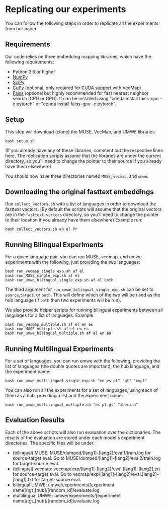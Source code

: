 
# Replicating our experiments
You can follow the following steps in order to replicate all the experiments from our paper

## Requirements
Our code relies on three embedding mapping libraries, which have the following requirements:
* Python 3.6 or higher
* [NumPy](http://www.numpy.org/)
* [SciPy](https://www.scipy.org/)
* [CuPy](https://github.com/cupy/cupy) (optional, only required for CUDA support with VecMap)
* [Faiss](https://github.com/facebookresearch/faiss) (optional but highly recommended for fast nearest neighbor search (CPU or GPU). It can be installed using "conda install faiss-cpu -c pytorch" or "conda install faiss-gpu -c pytorch".

## Setup
This step will download (clone) the MUSE, VecMap, and UMWE libraries.
~~~
bash setup.sh
~~~
(If you already have any of these libraries, comment out the respective lines here.
The replication scripts assume that the libraries are under the current directory, so you'll need to change the pointer to their source if you already have them elsewhere)

You should now have three directories named `MUSE`, `vecmap`, and `umwe`.

## Downloading the original fasttext embeddings
Run ``collect_vectors.sh`` with a list of languages in order to download the fasttext vectors. 
(By default the scripts will assume that the original vectors are in the `fasttext-vectors` directory, so you'll need to change the pointer to their location if you already have them elsewhere)
Example run:
~~~
bash collect_vectors.sh en el fr
~~~

## Running Bilingual Experiments
For a given language pair, you can run MUSE, vecmap, and umwe experiments with the following, just providing the two languages:
~~~
bash run_vecmap_single_exp.sh af el
bash run_MUSE_single_exp.sh af el
bash run_umwe_bilingual_single_exp.sh af el both
~~~
The third argument for `run_umwe_bilingual_single_exp.sh` can be set to `source`,`target`, or `both`. This will define which of the two will be used as the hub language (if `both` then two experiments will be run).

We also provide helper scripts for running bilingual experiments between all languages for a list of languages. Example
~~~
bash run_vecmap_multiple.sh af el en es
bash run_MUSE_multiple.sh af el en es
bash run_umwe_bilingual_multiple.sh af el en es
~~~

## Running Multilingual Experiments
For a set of languages, you can run umwe with the following, providing the list of languages (the double quotes are important), the hub language, and the experiment name:
~~~
bash run_umwe_multilingual_single_exp.sh "en es pt" "gl" "exp1"
~~~

You can also run all the experiments for a set of languages, using each of them as a hub, providing a list and the experiment name:
~~~
bash run_umwe_multilingual_multiple.sh "es pt gl" "iberian"
~~~

## Evaluation Results
Each of the above scripts will also run evaluation over the dictionaries.
The results of the evaluation are stored under each model's experiment directories. The specific files will be under:

* (bilingual) MUSE: MUSE/dumped/[lang1]-[lang2]/eval1/train.log for source-target eval. Go to MUSE/dumped/[lang1]-[lang2]/eval2/train.log for target-source eval.
* (bilingual) vecmap: vecmap/exp/[lang1]-[lang2]/eval.[lang1]-[lang2].txt for source-target eval. Go to vecmap/exp/[lang1]-[lang2]/eval.[lang2]-[lang1].txt for target-source eval.
* bilingual UMWE: umwe/experiments/[experiment name]/tgt_[hub]/[random_id]/evaluate.log
* multilingual UMWE: umwe/experiments/[experiment name]/tgt_[hub]/[random_id]/evaluate.log

